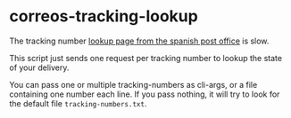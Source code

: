 # correos-tracking-lookup
The tracking number [lookup page from the spanish post office](https://www.correos.es/es/en/tools/tracker/items) is slow.

This script just sends one request per tracking number to lookup the state of your delivery.

You can pass one or multiple tracking-numbers as cli-args, or a file containing one number each line. If you pass nothing, it will try to look for the default file `tracking-numbers.txt`.
